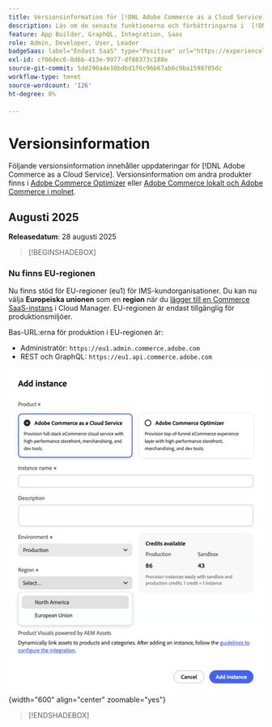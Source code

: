 ```yaml
---
title: Versionsinformation för [!DNL Adobe Commerce as a Cloud Service]
description: Läs om de senaste funktionerna och förbättringarna i  [!DNL Adobe Commerce as a Cloud Service].
feature: App Builder, GraphQL, Integration, Saas
role: Admin, Developer, User, Leader
badgeSaas: label="Endast SaaS" type="Positive" url="https://experienceleague.adobe.com/en/docs/commerce/user-guides/product-solutions" tooltip="Gäller endast Adobe Commerce as a Cloud Service- och Adobe Commerce Optimizer-projekt (SaaS-infrastruktur som hanteras av Adobe)."
exl-id: cf06dec6-8d6b-413e-9977-df88373c188e
source-git-commit: 5dd290a4e10bdbd1f6c96b67ab6c9ba1598705dc
workflow-type: tm+mt
source-wordcount: '126'
ht-degree: 0%

---
```


# Versionsinformation

Följande versionsinformation innehåller uppdateringar för [!DNL Adobe Commerce as a Cloud Service]. Versionsinformation om andra produkter finns i [Adobe Commerce Optimizer](../optimizer/release-notes.md) eller [Adobe Commerce lokalt och Adobe Commerce i molnet](https://experienceleague.adobe.com/en/docs/commerce-operations/release/notes/overview).

## Augusti 2025

**Releasedatum**: 28 augusti 2025

>[!BEGINSHADEBOX]

### Nu finns EU-regionen

Nu finns stöd för EU-regioner (eu1) för IMS-kundorganisationer. Du kan nu välja **Europeiska unionen** som en **region** när du [lägger till en Commerce SaaS-instans](./getting-started.md#create-an-instance) i Cloud Manager. EU-regionen är endast tillgänglig för produktionsmiljöer.

Bas-URL:erna för produktion i EU-regionen är:

* Administratör: `https://eu1.admin.commerce.adobe.com`
* REST och GraphQL: `https://eu1.api.commerce.adobe.com`

![skapa instans](./assets/create-instance-eu.png){width="600" align="center" zoomable="yes"}

>[!ENDSHADEBOX]
